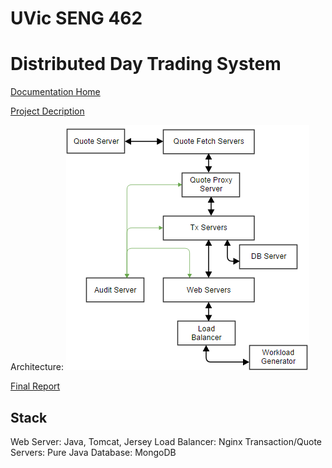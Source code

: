 # UVic SENG 462
# Distributed Day Trading System

[Documentation Home](https://onlineacademiccommunity.uvic.ca/seng462group4/)

[Project Decription](https://onlineacademiccommunity.uvic.ca/seng462group4/wp-content/uploads/sites/1755/2013/03/Course-Project.pdf "Project Description")

Architecture:
![alt text](https://github.com/esmurphy7/seng462-GED/blob/master/Architecture.png)

[Final Report](https://onlineacademiccommunity.uvic.ca/seng462group4/wp-content/uploads/sites/1755/2013/12/SENG462GED-FinalReport-1.zip)

## Stack
Web Server: Java, Tomcat, Jersey
Load Balancer: Nginx
Transaction/Quote Servers: Pure Java
Database: MongoDB

